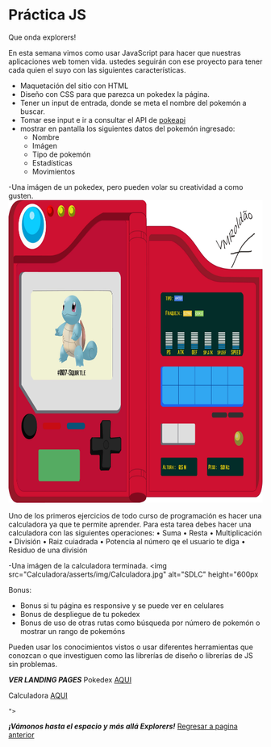# Práctica JS

Que onda explorers!

En esta semana vimos como usar JavaScript para hacer que nuestras aplicaciones web tomen vida.
ustedes seguirán con ese proyecto para tener cada quien el suyo con las siguientes características.

- Maquetación del sitio con HTML
- Diseño con CSS para que parezca un pokedex la página.
- Tener un input de entrada, donde se meta el nombre del pokemón a buscar.
- Tomar ese input e ir a consultar el API de [pokeapi](https://pokeapi.co/)
- mostrar en pantalla los siguientes datos del pokemón ingresado:
    - Nombre
    - Imágen
    - Tipo de pokemón
    - Estadísticas
    - Movimientos

-Una imágen de un pokedex, pero pueden volar su creatividad a como gusten.
<img src="Pokedex/asserts/img/Pokedex.jpg" alt="SDLC" height="600px">

Uno de los primeros ejercicios de todo curso de programación es hacer una calculadora ya que te permite aprender. 
Para esta tarea debes hacer una calculadora con las siguientes operaciones: 
    • Suma 
    • Resta 
    • Multiplicación 
    • División 
    • Raiz cuiadrada 
    • Potencia al número qe el usuario te diga 
    • Residuo de una división 

-Una imágen de la calculadora terminada.
<img src="Calculadora/asserts/img/Calculadora.jpg" alt="SDLC" height="600px

Bonus:
- Bonus si tu página es responsive y se puede ver en celulares
- Bonus de despliegue de tu pokedex
- Bonus de uso de otras rutas como búsqueda por número de pokemón o mostrar un rango de pokemóns

Pueden usar los conocimientos vistos o usar diferentes herramientas que conozcan o que investiguen como las librerías de diseño o librerías de JS sin problemas.

***VER LANDING PAGES***
Pokedex
<a href="https://pokee.azurewebsites.net/" target="_blank">AQUI</a>

Calculadora
<a href="https://pokee.azurewebsites.net/" target="_blank">AQUI</a>

    ">

***¡Vámonos hasta el espacio y más allá Explorers!***
<a href="https://github.com/ciloachamin/Launch-X-Latam" target="_self">Regresar a pagina anterior</a>